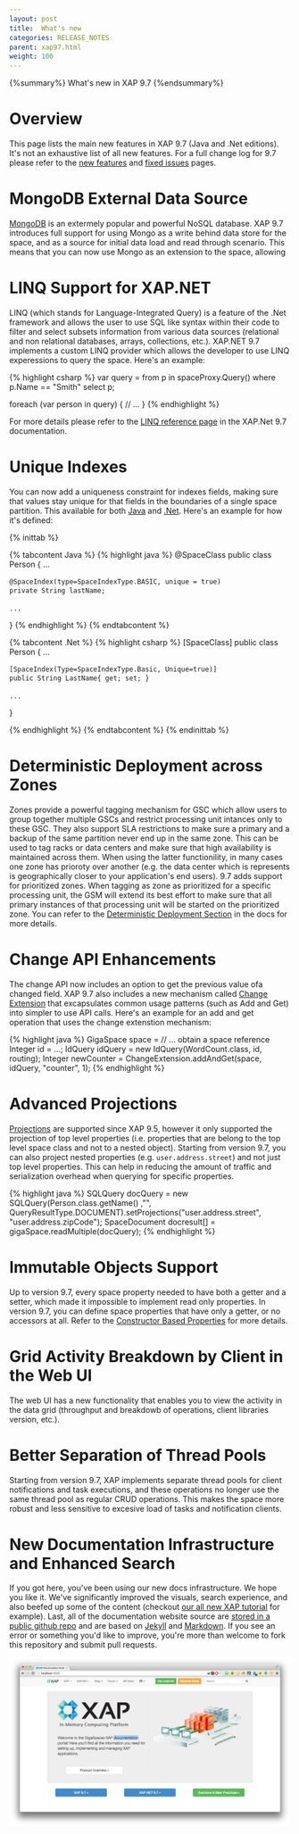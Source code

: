 ```yaml
---
layout: post
title:  What's new
categories: RELEASE_NOTES
parent: xap97.html
weight: 100
---
```


{%summary%} What's new in XAP 9.7 {%endsummary%}

# Overview

This page lists the main new features in XAP 9.7 (Java and .Net editions). It's not an exhaustive list of all new features. For a full change log for 9.7 please refer to the [new features](97new-features.html) and [fixed issues](97new-features.html) pages. 

# MongoDB External Data Source

[MongoDB](http://www.mongodb.org) is an extermely popular and powerful NoSQL database. XAP 9.7 introduces full support for using Mongo as a write behind data store for the space, and as a source for initial data load and read through scenario. This means that you can now use Mongo as an extension to the space, allowing 

# LINQ Support for XAP.NET 

LINQ (which stands for Language-Integrated Query) is a feature of the .Net framework and allows the user to use SQL like syntax within their code to filter and select subsets information from various data sources (relational and non relational databases, arrays, collections, etc.). XAP.NET 9.7 implements a custom LINQ provider which allows the developer to use LINQ experessions to query the space. Here's an example: 

{% highlight csharp %}
var query = from p in spaceProxy.Query<Person>() 
            where p.Name == "Smith" 
            select p; 

foreach (var person in query) 
{ 
    // ... 
} 
{% endhighlight %}

For more details please refer to the [LINQ reference page](/xap97net/linq.html) in the XAP.Net 9.7 documentation. 

# Unique Indexes 

You can now add a uniqueness constraint for indexes fields, making sure that values stay unique for that fields in the boundaries of a single space partition. This available for both [Java](/xap97/indexing-unique.html) and [.Net](/xap97net/indexing-unique.html). Here's an example for how it's defined: 

{% inittab %}

{% tabcontent Java %}
{% highlight java %}
@SpaceClass
public class Person
{
    ...

    @SpaceIndex(type=SpaceIndexType.BASIC, unique = true)
    private String lastName;

    ...
}
{% endhighlight %}
{% endtabcontent %}

{% tabcontent .Net %}
{% highlight csharp %}
[SpaceClass]
public class Person
{
    ...

    [SpaceIndex(Type=SpaceIndexType.Basic, Unique=true)]
    public String LastName{ get; set; }

    ...
}

{% endhighlight %}
{% endtabcontent %}
{% endinittab %}

# Deterministic Deployment across Zones 

Zones provide a powerful tagging mechanism for GSC which allow users to group together multiple GSCs and restrict processing unit intances only to these GSC. They also support SLA restrictions to make sure a primary and a backup of the same partition never end up in the same zone. This can be used to tag racks or data centers and make sure that high availability is maintained across them. When using the latter functionility, in many cases one zone has prioroty over another (e.g. the data center which is represents is geographically closer to your application's end users). 9.7 adds support for prioritized zones. When tagging as zone as prioritized for a specific processing unit, the GSM will extend its best effort to make sure that all primary instances of that processing unit will be started on the prioritized zone. You can refer to the [Deterministic Deployment Section](/xap97/configuring-the-processing-unit-sla.html#deterministic-deployment) in the docs for more details. 

# Change API Enhancements
The change API now includes an option to get the previous value ofa changed field. XAP 9.7 also includes a new mechanism called [Change Extension](/xap97/change-extension.html) that excapsulates common usage patterns (such as Add and Get) into simpler to use API calls. Here's an example for an add and get operation that uses the change extenstion mechanism:

{% highlight java %}
GigaSpace space = // ... obtain a space reference
Integer id = ...;
IdQuery<WordCount> idQuery = new IdQuery<WordCount>(WordCount.class, id, routing);
Integer newCounter = ChangeExtension.addAndGet(space, idQuery, "counter", 1);
{% endhighlight %}

# Advanced Projections 

[Projections](/xap97/getting-partial-results-using-projection-api.html) are supported since XAP 9.5, however it only supported the projection of top level properties (i.e. properties that are belong to the top level space class and not to a nested object). Starting from version 9.7, you can also project nested properties (e.g. `user.address.street`) and not just top level properties. This can help in reducing the amount of traffic and serialization overhead when querying for specific properties. 

{% highlight java %}
SQLQuery<SpaceDocument> docQuery = new SQLQuery<SpaceDocument>(Person.class.getName() ,"",
	QueryResultType.DOCUMENT).setProjections("user.address.street", "user.address.zipCode");
SpaceDocument docresult[] = gigaSpace.readMultiple(docQuery);
{% endhighlight %}

# Immutable Objects Support

Up to version 9.7, every space property needed to have both a getter and a setter, which made it impossible to implement read only properties. In version 9.7, you can define space properties that have only a getter, or no accessors at all. Refer to the [Constructor Based Properties](/xap97/constructor-based-properties.html) for more details.  	

# Grid Activity Breakdown by Client in the Web UI

The web UI has a new functionality that enables you to view the activity in the data grid (throughput and breakdowb of operations, client libraries version, etc.). 

# Better Separation of Thread Pools 

Starting from version 9.7, XAP implements separate thread pools for client notifications and task executions, and these operations no longer use the same thread pool as regular CRUD operations. This makes the space more robust and less sensitive to excesive load of tasks and notification clients. 

# New Documentation Infrastructure and Enhanced Search 

If you got here, you've been using our new docs infrastructure. We hope you like it. We've significantly improved the visuals, search experience, and also beefed up some of the content (checkout [our all new XAP tutorial](/tutorials/java-home.html) for example). Last, all of the documentation website source are [stored in a public github repo](http://github.com/gigaspaces/gigaspaces-wiki-jekyll) and are based on [Jekyll](http://jekyllrb.com) and [Markdown](http://daringfireball.net/projects/markdown/). If you see an error or something you'd like to improve, you're more than welcome to fork this repository and submit pull requests. 

![New Docs](/attachment_files/new-docs.png)




